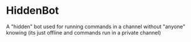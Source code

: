 # HiddenBot
A "hidden" bot used for running commands in a channel without "anyone" knowing
(its just offline and commands run in a private channel)
